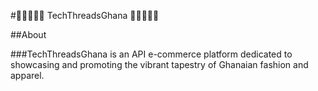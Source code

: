 #🛒👗🧵👕👜 TechThreadsGhana 👜👕🧵👗🛒

##About

###TechThreadsGhana 
is an API e-commerce platform dedicated to showcasing and promoting the vibrant tapestry of Ghanaian fashion and apparel.

## 
